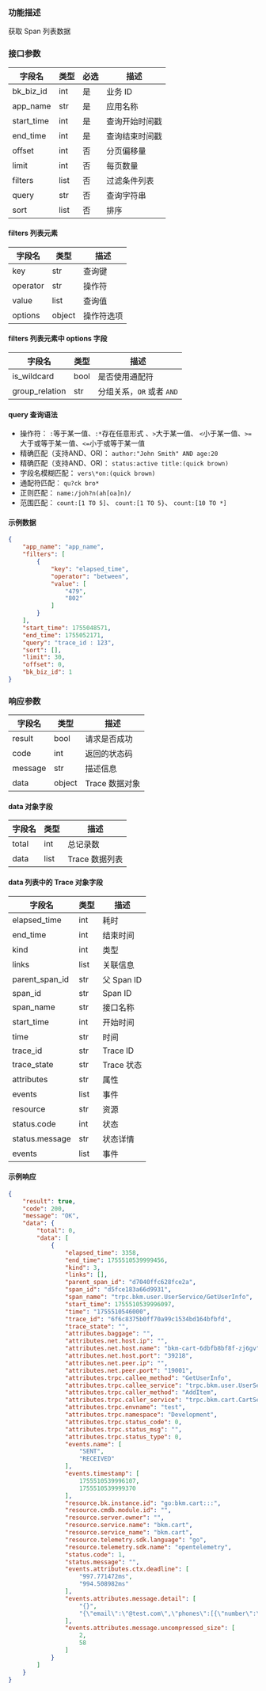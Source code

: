 ### 功能描述

获取 Span 列表数据

### 接口参数

| 字段名        | 类型      | 必选 | 描述      |
|------------| --------- | ---- |---------|
| bk_biz_id  | int       | 是   | 业务 ID   |
| app_name   | str       | 是   | 应用名称    |
| start_time | int       | 是   | 查询开始时间戳 |
| end_time   | int       | 是   | 查询结束时间戳 |
| offset     | int       | 否   | 分页偏移量   |
| limit      | int       | 否   | 每页数量    |
| filters    | list      | 否   | 过滤条件列表  |
| query      | str       | 否   | 查询字符串   |
| sort       | list      | 否   | 排序      |

#### filters 列表元素

| 字段名 | 类型     | 描述          |
|-------|--------|-------------|
| key | str    | 查询键        |
| operator | str    | 操作符  |
| value | list   | 查询值 |
| options | object | 操作符选项 |

#### filters 列表元素中 options 字段
| 字段名 | 类型     | 描述         |
|-------|--------|------------|
| is_wildcard | bool   | 是否使用通配符    |
| group_relation | str    | 分组关系，`OR` 或者 `AND`|

#### query 查询语法
- 操作符：
`:`等于某一值、`:*`存在任意形式 、`>`大于某一值、 `<`小于某一值、`>=`大于或等于某一值、`<=`小于或等于某一值
- 精确匹配（支持AND、OR)：
`author:"John Smith" AND age:20`
- 精确匹配（支持AND、OR)：
`status:active
title:(quick brown)`
- 字段名模糊匹配：
`vers\*on:(quick brown)`
- 通配符匹配：
`qu?ck bro*`
- 正则匹配：
`name:/joh?n(ah[oa]n)/`
- 范围匹配：
`count:[1 TO 5]`、
`count:[1 TO 5}`、
`count:[10 TO *]`

#### 示例数据

```json
{
    "app_name": "app_name",
    "filters": [
        {
            "key": "elapsed_time",
            "operator": "between",
            "value": [
                "479",
                "802"
            ]
        }
    ],
    "start_time": 1755048571,
    "end_time": 1755052171,
    "query": "trace_id : 123",
    "sort": [],
    "limit": 30,
    "offset": 0,
    "bk_biz_id": 1
}
```

### 响应参数

| 字段名  | 类型   | 描述         |
| ------- | ------ |------------|
| result  | bool   | 请求是否成功     |
| code    | int    | 返回的状态码     |
| message | str    | 描述信息       |
| data    | object | Trace 数据对象 |

#### data 对象字段

| 字段名 | 类型   | 描述          |
|-------|------|-------------|
| total | int  | 总记录数        |
| data | list | Trace 数据列表  |

#### data 列表中的 Trace 对象字段
| 字段名                                         | 类型 | 描述        |
|---------------------------------------------|------|-----------|
| elapsed_time                                | int | 耗时        |
| end_time                                    | int | 结束时间      |
| kind                                        | int | 类型        |
| links                                       | list | 关联信息      |
| parent_span_id                              | str | 父 Span ID |
| span_id                                     | str | Span ID   |
| span_name                                   | str | 接口名称      |
| start_time                                  | int | 开始时间      |
| time                                        | str | 时间        |
| trace_id                                    | str | Trace ID  |
| trace_state                                 | str | Trace 状态  |
| attributes                                  | str | 属性        |
| events                                      | list | 事件        |
| resource                                    | str | 资源        |
| status.code                                 | int | 状态        |
| status.message                              | str | 状态详情      |
| events          | list | 事件        |

#### 示例响应

```json
{
    "result": true,
    "code": 200,
    "message": "OK",
    "data": {
        "total": 0,
        "data": [
            {
                "elapsed_time": 3358,
                "end_time": 1755510539999456,
                "kind": 3,
                "links": [],
                "parent_span_id": "d7040ffc628fce2a",
                "span_id": "d5fce183a66d9931",
                "span_name": "trpc.bkm.user.UserService/GetUserInfo",
                "start_time": 1755510539996097,
                "time": "1755510546000",
                "trace_id": "6f6c8375b0ff70a99c1534bd164bfbfd",
                "trace_state": "",
                "attributes.baggage": "",
                "attributes.net.host.ip": "",
                "attributes.net.host.name": "bkm-cart-6dbfb8bf8f-zj6gv",
                "attributes.net.host.port": "39218",
                "attributes.net.peer.ip": "",
                "attributes.net.peer.port": "19001",
                "attributes.trpc.callee_method": "GetUserInfo",
                "attributes.trpc.callee_service": "trpc.bkm.user.UserService",
                "attributes.trpc.caller_method": "AddItem",
                "attributes.trpc.caller_service": "trpc.bkm.cart.CartService",
                "attributes.trpc.envname": "test",
                "attributes.trpc.namespace": "Development",
                "attributes.trpc.status_code": 0,
                "attributes.trpc.status_msg": "",
                "attributes.trpc.status_type": 0,
                "events.name": [
                    "SENT",
                    "RECEIVED"
                ],
                "events.timestamp": [
                    1755510539996107,
                    1755510539999370
                ],
                "resource.bk.instance.id": "go:bkm.cart:::",
                "resource.cmdb.module.id": "",
                "resource.server.owner": "",
                "resource.service.name": "bkm.cart",
                "resource.service_name": "bkm.cart",
                "resource.telemetry.sdk.language": "go",
                "resource.telemetry.sdk.name": "opentelemetry",
                "status.code": 1,
                "status.message": "",
                "events.attributes.ctx.deadline": [
                    "997.771472ms",
                    "994.508982ms"
                ],
                "events.attributes.message.detail": [
                    "{}",
                    "{\"email\":\"@test.com\",\"phones\":[{\"number\":\"123\",\"type\":1}]}"
                ],
                "events.attributes.message.uncompressed_size": [
                    2,
                    58
                ]
            }
        ]
    }
}
```